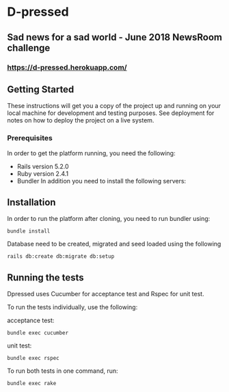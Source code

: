 # D-pressed

## Sad news for a sad world - June 2018 NewsRoom challenge

### https://d-pressed.herokuapp.com/

## Getting Started
These instructions will get you a copy of the project up and running on your local machine for development and testing purposes. See deployment for notes on how to deploy the project on a live system.

### Prerequisites
In order to get the platform running, you need the following:

  - Rails version 5.2.0
  - Ruby version 2.4.1
  - Bundler
In addition you need to install the following servers:

## Installation
In order to run the platform after cloning, you need to run bundler using:

`bundle install`

Database need to be created, migrated and seed loaded using the following

`rails db:create db:migrate db:setup`

## Running the tests
Dpressed uses Cucumber for acceptance test and Rspec for unit test.

To run the tests individually, use the following:

acceptance test:

`bundle exec cucumber`

unit test:

`bundle exec rspec`

To run both tests in one command, run:

`bundle exec rake`
